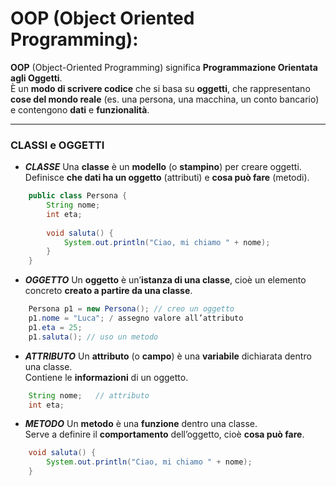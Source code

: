 # OOP (Object Oriented Programming):
**OOP** (Object-Oriented Programming) significa **Programmazione Orientata agli Oggetti**.  
È un **modo di scrivere codice** che si basa su **oggetti**, che rappresentano **cose del mondo reale** (es. una persona, una macchina, un conto bancario) e contengono **dati** e **funzionalità**.

---
### CLASSI e OGGETTI
-  ***CLASSE***
	Una **classe** è un **modello** (o **stampino**) per creare oggetti.  
	Definisce **che dati ha un oggetto** (attributi) e **cosa può fare** (metodi).
	
```java
	public class Persona {
	    String nome;
	    int eta;
	
	    void saluta() {
	        System.out.println("Ciao, mi chiamo " + nome);
	    }
	}
```

-  ***OGGETTO***
	Un **oggetto** è un’**istanza di una classe**, cioè un elemento concreto **creato a partire da una classe**.
	
```java
	Persona p1 = new Persona(); // creo un oggetto
	p1.nome = "Luca"; / assegno valore all’attributo
	p1.eta = 25;
	p1.saluta(); // uso un metodo
```

-  ***ATTRIBUTO***
	Un **attributo** (o **campo**) è una **variabile** dichiarata dentro una classe.  
	Contiene le **informazioni** di un oggetto.
	
```java
	String nome;   // attributo
	int eta;
```

-  ***METODO***
	Un **metodo** è una **funzione** dentro una classe.  
	Serve a definire il **comportamento** dell’oggetto, cioè **cosa può fare**.
	
```java
	void saluta() {
	    System.out.println("Ciao, mi chiamo " + nome);
	}
```
